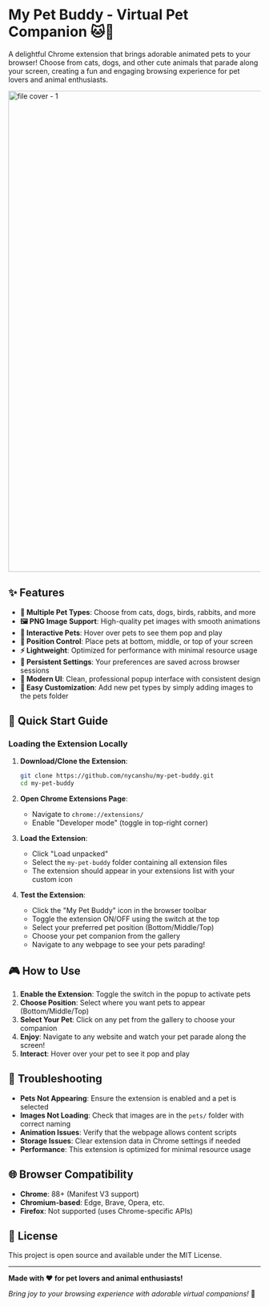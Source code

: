 # My Pet Buddy - Virtual Pet Companion 🐱🐶

A delightful Chrome extension that brings adorable animated pets to your browser! Choose from cats, dogs, and other cute animals that parade along your screen, creating a fun and engaging browsing experience for pet lovers and animal enthusiasts.

<img width="1920" height="960" alt="file cover - 1" src="https://github.com/user-attachments/assets/425ded76-d3e0-4555-bb9f-22830ec0ebd6" />


## ✨ Features

- **🎨 Multiple Pet Types**: Choose from cats, dogs, birds, rabbits, and more
- **🖼️ PNG Image Support**: High-quality pet images with smooth animations
- **🎯 Interactive Pets**: Hover over pets to see them pop and play
- **📍 Position Control**: Place pets at bottom, middle, or top of your screen
- **⚡ Lightweight**: Optimized for performance with minimal resource usage
- **💾 Persistent Settings**: Your preferences are saved across browser sessions
- **🎨 Modern UI**: Clean, professional popup interface with consistent design
- **🔧 Easy Customization**: Add new pet types by simply adding images to the pets folder

## 🚀 Quick Start Guide

### Loading the Extension Locally

1. **Download/Clone the Extension**:
   ```bash
   git clone https://github.com/nycanshu/my-pet-buddy.git
   cd my-pet-buddy
   ```

2. **Open Chrome Extensions Page**:
   - Navigate to `chrome://extensions/`
   - Enable "Developer mode" (toggle in top-right corner)

3. **Load the Extension**:
   - Click "Load unpacked"
   - Select the `my-pet-buddy` folder containing all extension files
   - The extension should appear in your extensions list with your custom icon

4. **Test the Extension**:
   - Click the "My Pet Buddy" icon in the browser toolbar
   - Toggle the extension ON/OFF using the switch at the top
   - Select your preferred pet position (Bottom/Middle/Top)
   - Choose your pet companion from the gallery
   - Navigate to any webpage to see your pets parading!

## 🎮 How to Use

1. **Enable the Extension**: Toggle the switch in the popup to activate pets
2. **Choose Position**: Select where you want pets to appear (Bottom/Middle/Top)
3. **Select Your Pet**: Click on any pet from the gallery to choose your companion
4. **Enjoy**: Navigate to any website and watch your pet parade along the screen!
5. **Interact**: Hover over your pet to see it pop and play

## 🐛 Troubleshooting

- **Pets Not Appearing**: Ensure the extension is enabled and a pet is selected
- **Images Not Loading**: Check that images are in the `pets/` folder with correct naming
- **Animation Issues**: Verify that the webpage allows content scripts
- **Storage Issues**: Clear extension data in Chrome settings if needed
- **Performance**: This extension is optimized for minimal resource usage

## 🌐 Browser Compatibility

- **Chrome**: 88+ (Manifest V3 support)
- **Chromium-based**: Edge, Brave, Opera, etc.
- **Firefox**: Not supported (uses Chrome-specific APIs)


## 📄 License

This project is open source and available under the MIT License.

---

**Made with ❤️ for pet lovers and animal enthusiasts!**

*Bring joy to your browsing experience with adorable virtual companions!* 🐾
